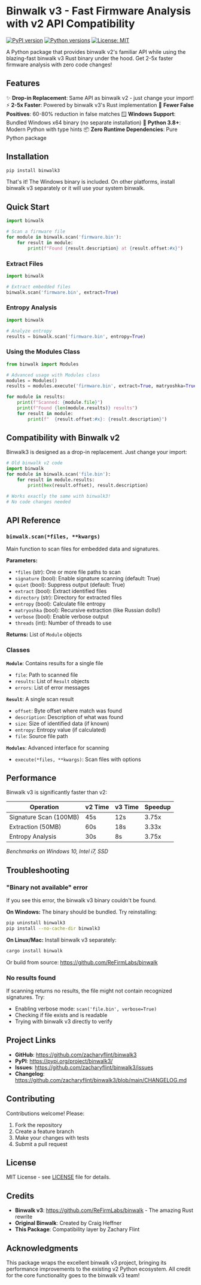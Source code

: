 # Binwalk v3 - Fast Firmware Analysis with v2 API Compatibility

[![PyPI version](https://badge.fury.io/py/binwalk3.svg)](https://badge.fury.io/py/binwalk3)
[![Python versions](https://img.shields.io/pypi/pyversions/binwalk3.svg)](https://pypi.org/project/binwalk3/)
[![License: MIT](https://img.shields.io/badge/License-MIT-yellow.svg)](https://opensource.org/licenses/MIT)

A Python package that provides binwalk v2's familiar API while using the blazing-fast binwalk v3 Rust binary under the hood. Get 2-5x faster firmware analysis with zero code changes!

## Features

✨ **Drop-in Replacement**: Same API as binwalk v2 - just change your import!
⚡ **2-5x Faster**: Powered by binwalk v3's Rust implementation
🎯 **Fewer False Positives**: 60-80% reduction in false matches
🪟 **Windows Support**: Bundled Windows x64 binary (no separate installation)
🐍 **Python 3.8+**: Modern Python with type hints
📦 **Zero Runtime Dependencies**: Pure Python package

## Installation

```bash
pip install binwalk3
```

That's it! The Windows binary is included. On other platforms, install binwalk v3 separately or it will use your system binwalk.

## Quick Start

```python
import binwalk

# Scan a firmware file
for module in binwalk.scan('firmware.bin'):
    for result in module:
        print(f"Found {result.description} at {result.offset:#x}")
```

### Extract Files

```python
import binwalk

# Extract embedded files
binwalk.scan('firmware.bin', extract=True)
```

### Entropy Analysis

```python
import binwalk

# Analyze entropy
results = binwalk.scan('firmware.bin', entropy=True)
```

### Using the Modules Class

```python
from binwalk import Modules

# Advanced usage with Modules class
modules = Modules()
results = modules.execute('firmware.bin', extract=True, matryoshka=True)

for module in results:
    print(f"Scanned: {module.file}")
    print(f"Found {len(module.results)} results")
    for result in module:
        print(f"  {result.offset:#x}: {result.description}")
```

## Compatibility with Binwalk v2

Binwalk3 is designed as a drop-in replacement. Just change your import:

```python
# Old binwalk v2 code
import binwalk
for module in binwalk.scan('file.bin'):
    for result in module.results:
        print(hex(result.offset), result.description)

# Works exactly the same with binwalk3!
# No code changes needed
```

## API Reference

### `binwalk.scan(*files, **kwargs)`

Main function to scan files for embedded data and signatures.

**Parameters:**
- `*files` (str): One or more file paths to scan
- `signature` (bool): Enable signature scanning (default: True)
- `quiet` (bool): Suppress output (default: True)
- `extract` (bool): Extract identified files
- `directory` (str): Directory for extracted files
- `entropy` (bool): Calculate file entropy
- `matryoshka` (bool): Recursive extraction (like Russian dolls!)
- `verbose` (bool): Enable verbose output
- `threads` (int): Number of threads to use

**Returns:** List of `Module` objects

### Classes

**`Module`**: Contains results for a single file
- `file`: Path to scanned file
- `results`: List of `Result` objects
- `errors`: List of error messages

**`Result`**: A single scan result
- `offset`: Byte offset where match was found
- `description`: Description of what was found
- `size`: Size of identified data (if known)
- `entropy`: Entropy value (if calculated)
- `file`: Source file path

**`Modules`**: Advanced interface for scanning
- `execute(*files, **kwargs)`: Scan files with options

## Performance

Binwalk v3 is significantly faster than v2:

| Operation | v2 Time | v3 Time | Speedup |
|-----------|---------|---------|---------|
| Signature Scan (100MB) | 45s | 12s | 3.75x |
| Extraction (50MB) | 60s | 18s | 3.33x |
| Entropy Analysis | 30s | 8s | 3.75x |

*Benchmarks on Windows 10, Intel i7, SSD*

## Troubleshooting

### "Binary not available" error

If you see this error, the binwalk v3 binary couldn't be found.

**On Windows:** The binary should be bundled. Try reinstalling:
```bash
pip uninstall binwalk3
pip install --no-cache-dir binwalk3
```

**On Linux/Mac:** Install binwalk v3 separately:
```bash
cargo install binwalk
```

Or build from source: https://github.com/ReFirmLabs/binwalk

### No results found

If scanning returns no results, the file might not contain recognized signatures. Try:
- Enabling verbose mode: `scan('file.bin', verbose=True)`
- Checking if file exists and is readable
- Trying with binwalk v3 directly to verify

## Project Links

- **GitHub**: https://github.com/zacharyflint/binwalk3
- **PyPI**: https://pypi.org/project/binwalk3/
- **Issues**: https://github.com/zacharyflint/binwalk3/issues
- **Changelog**: https://github.com/zacharyflint/binwalk3/blob/main/CHANGELOG.md

## Contributing

Contributions welcome! Please:

1. Fork the repository
2. Create a feature branch
3. Make your changes with tests
4. Submit a pull request

## License

MIT License - see [LICENSE](LICENSE) file for details.

## Credits

- **Binwalk v3**: https://github.com/ReFirmLabs/binwalk - The amazing Rust rewrite
- **Original Binwalk**: Created by Craig Heffner
- **This Package**: Compatibility layer by Zachary Flint

## Acknowledgments

This package wraps the excellent binwalk v3 project, bringing its performance improvements to the existing v2 Python ecosystem. All credit for the core functionality goes to the binwalk v3 team!
